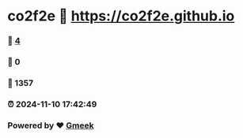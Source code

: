 # co2f2e :link: https://co2f2e.github.io 
### :page_facing_up: [4](https://co2f2e.github.io/tag.html) 
### :speech_balloon: 0 
### :hibiscus: 1357 
### :alarm_clock: 2024-11-10 17:42:49 
### Powered by :heart: [Gmeek](https://github.com/Meekdai/Gmeek)
